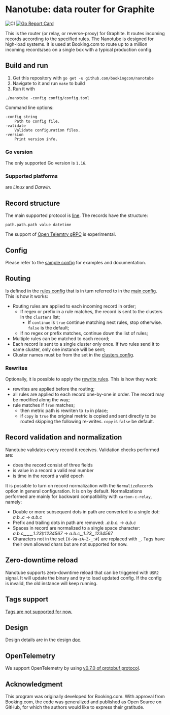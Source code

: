 # Nanotube: data router for Graphite

![CI](https://github.com/bookingcom/nanotube/workflows/CI/badge.svg)
[![Go Report Card](https://goreportcard.com/badge/github.com/bookingcom/nanotube)](https://goreportcard.com/report/github.com/bookingcom/nanotube)


This is the router (or relay, or reverse-proxy) for Graphite. It routes incoming records according to the specified rules. The Nanotube is designed for high-load systems. It is used at Booking.com to route up to a million incoming records/sec on a single box with a typical production config.

## Build and run

1. Get this repository with
`go get -u github.com/bookingcom/nanotube`
2. Navigate to it and run
`make`
to build
3. Run it with

```
./nanotube -config config/config.toml
```

Command line options:

```
-config string
    Path to config file.
-validate
    Validate configuration files.
-version
    Print version info.
```

### Go version

The only supported Go version is `1.16`.

### Supported platforms

are *Linux* and *Darwin*.

## Record structure

The main supported protocol is [line](https://graphite.readthedocs.io/en/latest/feeding-carbon.html#the-plaintext-protocol). The records have the structure:

```
path.path.path value datetime
```

The support of [Open Telemtry gRPC](https://github.com/open-telemetry/opentelemetry-proto/blob/main/opentelemetry/proto/metrics/v1/metrics.proto) is experimental.

## Config

Please refer to the [sample config](config/config.toml) for examples and documentation.

## Routing

Is defined in the [rules config](config/rules.toml) that is in turn referred to in the [main config](config/config.toml). This is how it works:

- Routing rules are applied to each incoming record in order;
  - If regex or prefix in a rule matches, the record is sent to the clusters in the `clusters` list;
    - If `continue` is `true` continue matching next rules, stop otherwise. `false` is the default;
  - If no regex or prefix matches, continue down the list of rules;
- Multiple rules can be matched to each record;
- Each record is sent to a single cluster only once. If two rules send it to same cluster, only one instance will be sent;
- Cluster names must be from the set in the [clusters config](clonfig/clusters.toml).

### Rewrites

Optionally, it is possible to apply the [rewrite rules](config/rewrite.toml). This is how they work:

- rewrites are applied before the routing;
- all rules are applied to each record one-by-one in order. The record may be modified along the way;
- rule matches if `from` matches;
  - then metric path is rewriten to `to` in place;
  - if `copy` is `true` the original metric is copied and sent directly to be routed skipping the following re-writes. `copy` is `false` be default.

## Record validation and normalization

Nanotube validates every record it receives. Validation checks performed are:

- does the record consist of three fields
- is value in a record a valid real number
- is time in the record a valid epoch

It is possible to turn on record normalization with the `NormalizeRecords` option in general configuration. It is on by default. Normalizations performed are mainly for backward compatibility with `carbon-c-relay`, namely:

- Double or more subsequent dots in path are converted to a single dot: *a.b..c* -> *a.b.c*
- Prefix and trailing dots in path are removed: *.a.b.c.* -> *a.b.c*
- Spaces in record are normalized to a single space character: *a.b.c␣␣␣1.23\t1234567* -> *a.b.c␣1.23␣1234567*
- Characters not in the set `[0-9a-zA-Z-_:#]` are replaced with `_`. Tags have their own allowed chars but are not supported for now.

## Zero-downtime reload

Nanotube supports zero-downtime reload that can be triggered with `USR2` signal. It will update the binary and try to load updated config. If the config is invalid, the old instance will keep running.

## Tags support

[Tags are not supported for now.](https://github.com/bookingcom/nanotube/issues/4)

## Design

Design details are in the design [doc](docs/design.md).

## OpenTelemetry

We support OpenTelemetry by using [v0.7.0 of protobuf protocol](https://github.com/open-telemetry/opentelemetry-proto/releases/tag/v0.7.0).


## Acknowledgment

This program was originally developed for Booking.com. With approval from Booking.com, the code was generalized and published as Open Source on GitHub, for which the authors would like to express their gratitude.
